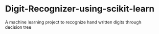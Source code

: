 # Digit-Recognizer-using-scikit-learn
A machine learning project to recognize hand written digits through decision tree
